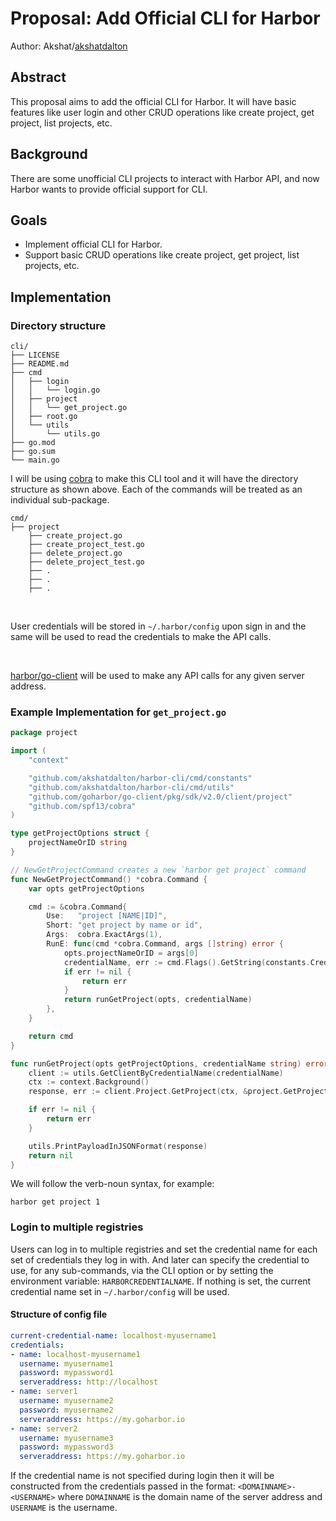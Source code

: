 # Proposal: Add Official CLI for Harbor

Author: Akshat/[akshatdalton](https://github.com/akshatdalton)

## Abstract

This proposal aims to add the official CLI for Harbor. It will have basic features like user login and other CRUD operations like create project, get project, list projects, etc.

## Background

There are some unofficial CLI projects to interact with Harbor API, and now Harbor wants to provide official support for CLI.

## Goals

- Implement official CLI for Harbor.
- Support basic CRUD operations like create project, get project, list projects, etc.

## Implementation

### Directory structure

```
cli/
├── LICENSE
├── README.md
├── cmd
│   ├── login
│   │   └── login.go
│   ├── project
│   │   └── get_project.go
│   ├── root.go
│   └── utils
│       └── utils.go
├── go.mod
├── go.sum
└── main.go
```

I will be using [cobra](https://github.com/spf13/cobra) to make this CLI tool and it will have the directory structure as shown above. Each of the commands will be treated as an individual sub-package.

```
cmd/
├── project
    ├── create_project.go
    ├── create_project_test.go
    ├── delete_project.go
    ├── delete_project_test.go
    ├── .
    ├── .
    ├── .
```

<br>

User credentials will be stored in `~/.harbor/config` upon sign in and the same will be used to read the credentials to make the API calls.

<br>

[harbor/go-client](https://github.com/goharbor/go-client) will be used to make any API calls for any given server address.

### Example Implementation for `get_project.go`

```go
package project

import (
	"context"

	"github.com/akshatdalton/harbor-cli/cmd/constants"
	"github.com/akshatdalton/harbor-cli/cmd/utils"
	"github.com/goharbor/go-client/pkg/sdk/v2.0/client/project"
	"github.com/spf13/cobra"
)

type getProjectOptions struct {
	projectNameOrID string
}

// NewGetProjectCommand creates a new `harbor get project` command
func NewGetProjectCommand() *cobra.Command {
	var opts getProjectOptions

	cmd := &cobra.Command{
		Use:   "project [NAME|ID]",
		Short: "get project by name or id",
		Args:  cobra.ExactArgs(1),
		RunE: func(cmd *cobra.Command, args []string) error {
			opts.projectNameOrID = args[0]
			credentialName, err := cmd.Flags().GetString(constants.CredentialNameOption)
			if err != nil {
				return err
			}
			return runGetProject(opts, credentialName)
		},
	}

	return cmd
}

func runGetProject(opts getProjectOptions, credentialName string) error {
	client := utils.GetClientByCredentialName(credentialName)
	ctx := context.Background()
	response, err := client.Project.GetProject(ctx, &project.GetProjectParams{ProjectNameOrID: opts.projectNameOrID})

	if err != nil {
		return err
	}

	utils.PrintPayloadInJSONFormat(response)
	return nil
}
```

We will follow the verb-noun syntax, for example:
```
harbor get project 1
```

### Login to multiple registries

Users can log in to multiple registries and set the credential name for each set of credentials they log in with. And later can specify the credential to use, for any sub-commands, via the CLI option or by setting the environment variable: `HARBORCREDENTIALNAME`. If nothing is set, the current credential name set in `~/.harbor/config` will be used.

#### Structure of config file

```yaml
current-credential-name: localhost-myusername1
credentials:
- name: localhost-myusername1
  username: myusername1
  password: mypassword1
  serveraddress: http://localhost
- name: server1
  username: myusername2
  password: myusername2
  serveraddress: https://my.goharbor.io
- name: server2
  username: myusername3
  password: mypassword3
  serveraddress: https://my.goharbor.io
```

If the credential name is not specified during login then it will be constructed from the credentials passed in the format: `<DOMAINNAME>-<USERNAME>` where `DOMAINNAME` is the domain name of the server address and `USERNAME` is the username.
